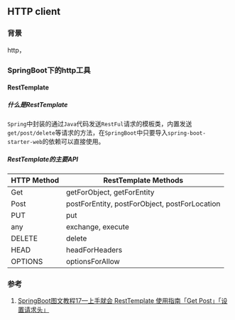 ## HTTP client

### 背景
http，



### SpringBoot下的http工具
#### RestTemplate
##### 什么是RestTemplate
`Spring`中封装的通过`Java`代码发送`RestFul`请求的模板类，内置发送`get/post/delete`等请求的方法，在`SpringBoot`中只要导入`spring-boot-starter-web`的依赖可以直接使用。

##### RestTemplate的主要API
| HTTP Method | RestTemplate Methods                          |
| ----------- | --------------------------------------------- |
| Get         | getForObject, getForEntity                    |
| Post        | postForEntity, postForObject, postForLocation |
| PUT         | put                                           |
| any         | exchange, execute                             |
| DELETE      | delete                                        |
| HEAD        | headForHeaders                                |
| OPTIONS     | optionsForAllow                               |


### 参考
1. [SpringBoot图文教程17—上手就会 RestTemplate 使用指南「Get Post」「设置请求头」](https://juejin.cn/post/6844904098219687944)